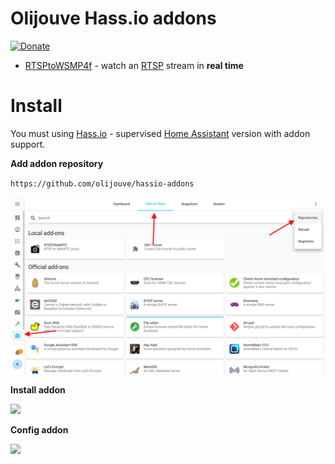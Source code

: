 # Olijouve Hass.io addons

[![Donate](https://img.shields.io/badge/donate-Coffee-yellow.svg)](https://www.buymeacoffee.com/olijouve)

- [RTSPtoWSMP4f](https://github.com/olijouve/hassio-addons/tree/master/rtsp2wsmp4f) - watch an [RTSP](https://en.wikipedia.org/wiki/Real_Time_Streaming_Protocol) stream in **real time** 

# Install

You must using [Hass.io](https://www.home-assistant.io/hassio/) - supervised [Home Assistant](https://www.home-assistant.io/) version with addon support.

**Add addon repository**

`https://github.com/olijouve/hassio-addons`

![](add_repo.png)

**Install addon**

![](install.png)

**Config addon**

![](config.png)